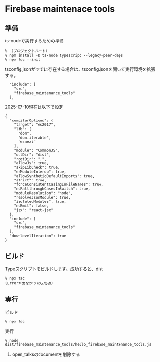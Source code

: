 # Firebase maintenace tools

## 準備

ts-nodeで実行するための準備

```
% （プロジェクトルート）
% npm install -D ts-node typescript --legacy-peer-deps
% npx tsc --init
```

tsconfig.jsonがすでに存在する場合は、tsconfig.jsonを開いて実行環境を拡張する。

```
  "include": [
    "src",
    "firebase_maintenance_tools"
  ],
```

2025-07-10現在は以下で設定

```
{
  "compilerOptions": {
    "target": "es2017",
    "lib": [
      "dom",
      "dom.iterable",
      "esnext"
    ],
    "module": "CommonJS",
    "outDir": "dist",
    "rootDir": ".",
    "allowJs": true,
    "skipLibCheck": true,
    "esModuleInterop": true,
    "allowSyntheticDefaultImports": true,
    "strict": true,
    "forceConsistentCasingInFileNames": true,
    "noFallthroughCasesInSwitch": true,
    "moduleResolution": "node",
    "resolveJsonModule": true,
    "isolatedModules": true,
    "noEmit": false,
    "jsx": "react-jsx"
  },
  "include": [
    "src",
    "firebase_maintenance_tools"
  ],
  "downlevelIteration": true
}
```

## ビルド

Typeスクリプトをビルドします。成功すると、dist

```
% npx tsc
(Errorが出なかったら成功)
```

## 実行

ビルド

```
% npx tsc
```

実行

```
% node dist/firebase_maintenance_tools/hello_firebase_maintenance_tools.js
```

1. open_talksのdocumentを削除する

```

```
